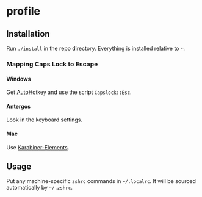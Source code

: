 profile
=======

## Installation

Run `./install` in the repo directory. Everything is installed relative to `~`.

### Mapping Caps Lock to Escape

#### Windows

Get [AutoHotkey](http://www.autohotkey.com/) and use the script `Capslock::Esc`.

#### Antergos

Look in the keyboard settings.

#### Mac

Use [Karabiner-Elements](https://github.com/tekezo/Karabiner-Elements).

## Usage

Put any machine-specific `zshrc` commands in `~/.localrc`. It will be sourced automatically by `~/.zshrc`.
